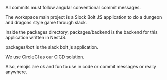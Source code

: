 All commits must follow angular conventional commit messages.

The workspace main project is a Slock Bolt JS application to do a dungeon and dragons style game through slack.

Inside the packages directory, packages/backend is the backend for this application written in NestJS.

packages/bot is the slack bolt js application.

We use CircleCI as our CICD solution.

Also, emojis are ok and fun to use in code or commit messages or really anywhere.